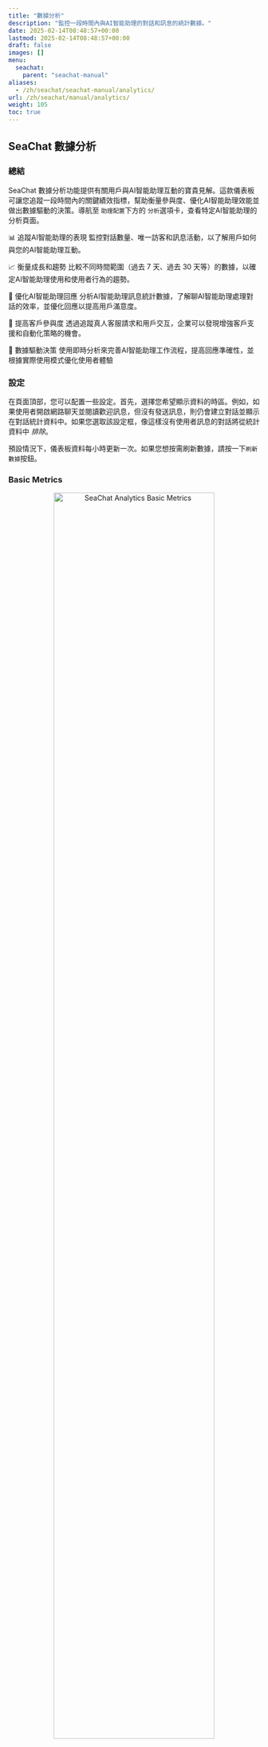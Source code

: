 ```yaml
---
title: "數據分析"
description: "監控一段時間內與AI智能助理的對話和訊息的統計數據。"
date: 2025-02-14T08:48:57+00:00
lastmod: 2025-02-14T08:48:57+00:00
draft: false
images: []
menu:
  seachat:
    parent: "seachat-manual"
aliases:
  - /zh/seachat/seachat-manual/analytics/
url: /zh/seachat/manual/analytics/
weight: 105
toc: true
---
```


## SeaChat 數據分析

### 總結

SeaChat 數據分析功能提供有關用戶與AI智能助理互動的寶貴見解。這款儀表板可讓您追蹤一段時間內的關鍵績效指標，幫助衡量參與度、優化AI智能助理效能並做出數據驅動的決策。導航至 `助理配置`下方的 `分析`選項卡，查看特定AI智能助理的分析頁面。

📊 追蹤AI智能助理的表現
監控對話數量、唯一訪客和訊息活動，以了解用戶如何與您的AI智能助理互動。

📈 衡量成長和趨勢
比較不同時間範圍（過去 7 天、過去 30 天等）的數據，以確定AI智能助理使用和使用者行為的趨勢。

🤖 優化AI智能助理回應
分析AI智能助理訊息統計數據，了解聊AI智能助理處理對話的效率，並優化回應以提高用戶滿意度。

👥 提高客戶參與度
透過追蹤真人客服請求和用戶交互，企業可以發現增強客戶支援和自動化策略的機會。

🔄 數據驅動決策
使用即時分析來完善AI智能助理工作流程，提高回應準確性，並根據實際使用模式優化使用者體驗

### 設定

在頁面頂部，您可以配置一些設定。首先，選擇您希望顯示資料的時區。例如，如果使用者開啟網路聊天並閱讀歡迎訊息，但沒有發送訊息，則仍會建立對話並顯示在對話統計資料中。如果您選取該設定框，像這樣沒有使用者訊息的對話將從統計資料中 _排除_。

預設情況下，儀表板資料每小時更新一次。如果您想按需刷新數據，請按一下`刷新數據`按鈕。

### Basic Metrics

<center>
<a style="border-radius: 0.4rem; cursor: zoom-in;" href="/images/seachat/en/analytics/01-seachat-analytics-settings-metrics.png" target="_blank">
<img width="80%" style="border-radius: 0.4rem" src="/images/seachat/en/analytics/01-seachat-analytics-settings-metrics.png" alt="SeaChat Analytics Basic Metrics">
</a>

**SeaChat 數據分析指標**

</center>

SeaChat 數據分析中的指標部分提供了AI智能助理在選定時間範圍內的表現的詳細細分。您可以透過選擇來自訂日期範圍：

- 最後一天
- 過去 7 天
- 過去 30 天
- 過去 90 天
- 過去 180 天

選擇時間範圍後，SeaChat 會將AI智能助理在該時間內的表現與先前相同的時間長度進行比較。例如：

> 如果您選擇過去 7 天，顯示的指標會將過去 7 天與之前 7 天的時間段進行比較。

> 如果您選擇過去 30 天，它將比較過去 30 天和之前的 30 天。

#### 了解指標

顯示的關鍵績效指標 (KPI) 包括：

- 對話 – 在選定時間內發起的AI智能助理互動的總數。
- 獨立訪客 – 與AI智能助理互動的獨立使用者數量。
- 收到的訊息 – 用戶傳送給AI智能助理的訊息數量。
- 發送的AI智能助理訊息 – AI智能助理產生的回應數量。
- 即時客服請求 – 用戶要求人工客服的次數。
- 發送的座席訊息 – 即時座席在對話中發送的訊息數。

每個指標都包含一個百分比變化指示器，顯示與先前的同等時間段相比如何增加或減少。綠色箭頭表示正成長，而紅色箭頭（如果適用）表示下降。

這種比較可以幫助企業追蹤AI智能助理隨時間的效能趨勢、評估改進並確定需要優化的領域。

### 年度對話概覽

<center>
<a style="border-radius: 0.4rem; cursor: zoom-in;" href="/images/seachat/en/analytics/02-seachat-analytics-conversations-by-year.png" target="_blank">
<img width="80%" style="border-radius: 0.4rem" src="/images/seachat/en/analytics/02-seachat-analytics-conversations-by-year.png" alt="SeaChat Analytics Conversation Yearly Overview">
</a>

**年度對話概覽**

</center>

SeaChat Analytics 中的「對話概述」部分提供了選定年份的AI智能助理互動的高級摘要。用戶可以從下拉式選單中選擇特定年份，以查看該期間AI智能助理參與度的關鍵統計數據。

- 對話總數 – 顯示所選年份的AI智能助理對話總數。
  每個對話的平均訊息數 – 顯示每個對話交換的平均訊息數，幫助評估使用者參與度。
- 每月訊息總數

在關鍵指標下方，線圖直觀地顯示了每月與AI智能助理交換的訊息總數。這允許用戶：

- 確定AI智能助理活動隨時間變化的趨勢。
- 發現參與度的季節性波動或高峰。
- 評估業務活動或AI智能助理改進對對話量的影響。

### 對話和訊息細分

按天、時間和管道細分的對話部分允許用戶分析自訂日期範圍內跨各種管道和時間段的AI智能助理互動。透過選擇特定的開始和結束日期，企業可以詳細了解大多數互動發生的時間和地點。

<center>
<a style="border-radius: 0.4rem; cursor: zoom-in;" href="/images/seachat/en/analytics/03-seachat-analytics-conversation-breakdown-by-channel.png" target="_blank">
<img width="80%" style="border-radius: 0.4rem" src="/images/seachat/en/analytics/03-seachat-analytics-conversation-breakdown-by-channel.png" alt="SeaChat Analytics Channel Breakdown">
</a>

**頻道細分**

</center>

通道細分錶顯示每個通道的以下資料：

- 頻道 – 使用者與AI智能助理互動的不同通訊管道（例如，Webchat、LINE、WhatsApp、Voice、Messenger 等）。 SeaChat 提供的所有頻道一旦有流量就會自動出現在表格中。
- 獨立訪客 – 在選定時間範圍內透過每個特定管道與AI智能助理互動的獨立使用者數量。
- 收到的入站訊息 – 在選定日期範圍內使用者透過每個管道傳送的訊息總數。

#### 設定子頻道追蹤

SeaChat WebChat 小工具可讓您直接在自己的網站中安裝聊天視窗。
一些客戶將網路聊天小部件添加到多個站點，並希望能夠單獨追蹤每個站點上小部件的流量​​。
預設情況下，頻道細分會將所有網路聊天流量集中到一個名為`WEBCHAT`的頻道類型。
但是，透過對 WebChat 小部件程式碼進行簡單的自訂，您可以為小部件的每個實例提供特定的`子通道`名稱並單獨追蹤流量。
使用子頻道資訊自訂網路聊天小工具後，所有後續流量將在表格中顯示為`WEBCHAT - {subchannel}`。

<center>
<a style="border-radius: 0.4rem; cursor: zoom-in;" href="/images/seachat/en/analytics/06-seachat-widget-subchannel-setup.png" target="_blank">
<img width="80%" style="border-radius: 0.4rem" src="/images/seachat/en/analytics/06-seachat-widget-subchannel-setup.png" alt="SeaChat Analytics WebChat Subchannel Setup">
</a>

**WebChat 子通道設定**

</center>

導航至 `頻道` -> `WebChat` -> `安裝小部件` 以尋找 WebChat 小工具程式碼。
在此程式碼區塊中，有四個AI智能助理的網路聊天 URL 實例 - 如下所示：`https://chat.seasalt.ai/chat/{chat_config_id}`。
要區分不同的子頻道，只需將以下內容附加到 URL 末尾：`?channel={subchannel_name}`。
例如，假設您想要將 WebChat 小工具新增到您的主頁以及 wiki 網站。
您可以將 URL `https://chat.seasalt.ai/chat/aaaabbbbccccdddd` 更新為 `https://chat.seasalt.ai/chat/aaaabbbbccccdddd?channel=homepage` 並將小工具程式碼新增至您的主頁。
然後您可以再次將 URL 更新為`https://chat.seasalt.ai/chat/aaaabbbbccccdddd?channel=wiki`並將程式碼新增至您的 wiki 網站。
在頻道細分中，您將看到來自兩個獨立管道的流量：`WEBCHAT - homepage` 和 `WEBCHAT - wiki`。

<center>
<a style="border-radius: 0.4rem; cursor: zoom-in;" href="/images/seachat/en/analytics/04-seachat-analytics-messages-by-day-of-week.png" target="_blank">
<img width="80%" style="border-radius: 0.4rem" src="/images/seachat/en/analytics/04-seachat-analytics-messages-by-day-of-week.png" alt="SeaChat Analytics Day of the Week Breakdown">
</a>

**按天細分**

</center>

透過「一周中的某一天」細分，您可以查看一周中的每一天向您的AI智能助理發送了多少用戶訊息。這使您可以確定用戶與您的AI智能助理互動的趨勢。

<center>
<a style="border-radius: 0.4rem; cursor: zoom-in;" href="/images/seachat/en/analytics/05-seachat-analytics-messages-by-hour-of-day.png" target="_blank">
<img width="80%" style="border-radius: 0.4rem" src="/images/seachat/en/analytics/05-seachat-analytics-messages-by-hour-of-day.png" alt="SeaChat Analytics Hour of the Day Breakdown">
</a>

**按小時細分**

</center>

透過「一天中的時間」細分，您可以查看用戶在一天中的什麼時間向您的AI智能助理發送訊息。這使您可以識別用戶與您的AI智能助理互動的趨勢，並可能有助於做出決策，例如何時讓即時代理在線。
